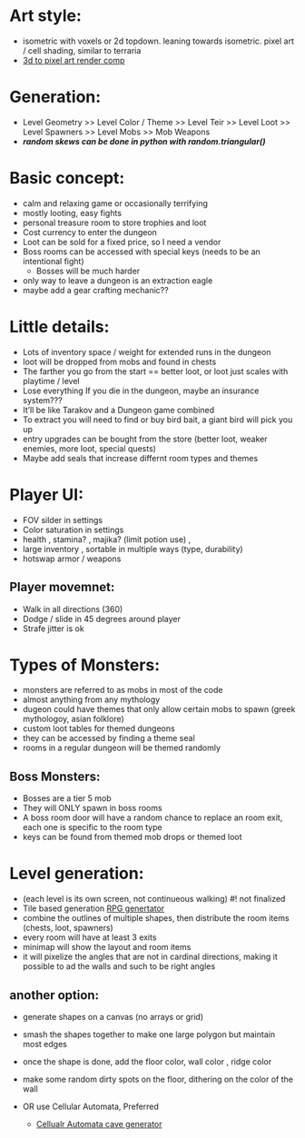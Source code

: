# Art style:
- isometric with voxels or 2d topdown. leaning towards isometric. pixel art / cell shading, similar to terraria
- [3d to pixel art render comp](https://www.youtube.com/watch?v=1FrIBkuq0ZI)

# Generation:
- Level Geometry >> Level Color / Theme >> Level Teir >> Level Loot >> Level Spawners >> Level Mobs >> Mob Weapons
- ***random skews can be done in python with random.triangular()***
# Basic concept: 
- calm and relaxing game or occasionally terrifying
- mostly looting, easy fights
- personal treasure room to store trophies and loot
- Cost currency to enter the dungeon
- Loot can be sold for a fixed price, so I need a vendor
- Boss rooms can be accessed with special keys (needs to be an intentional fight)
   - Bosses will be much harder 
- only way to leave a dungeon is an extraction eagle
- maybe add a gear crafting mechanic??
# Little details:
- Lots of inventory space / weight for extended runs in the dungeon
- loot will be dropped from mobs and found in chests
- The farther you go from the start == better loot, or loot just scales with playtime / level
- Lose everything If you die in the dungeon, maybe an insurance system???
- It’ll be like Tarakov and a Dungeon game combined
- To extract you will need to find or buy bird bait, a giant bird will pick you up	
- entry upgrades can be bought from the store (better loot, weaker enemies, more loot, special quests) 
- Maybe add seals that increase differnt room types and themes
# Player UI:
- FOV silder in settings
- Color saturation in settings
- health ,  stamina? , majika? (limit potion use) , 
- large inventory , sortable in multiple ways (type, durability)
- hotswap armor / weapons
   
## Player movemnet:
- Walk in all directions (360)
- Dodge / slide in 45 degrees around player
- Strafe jitter is ok
   
# Types of Monsters:
- monsters are referred to as mobs in most of the code
- almost anything from any mythology
- dugeon could have themes that only allow certain mobs to spawn (greek mythologoy, asian folklore)
- custom loot tables for themed dungeons
- they can be accessed by finding a theme seal
- rooms in a regular dungeon will be themed randomly
## Boss Monsters:
- Bosses are a tier 5 mob
- They will ONLY spawn in boss rooms
- A boss room door will have a random chance to replace an room exit, each one is specific to the room type
- keys can be found from themed mob drops or themed loot

# Level generation: 
- (each level is its own screen, not continueous walking) #! not finalized
- Tile based generation [RPG genertator](https://donjon.bin.sh/)
- combine the outlines of multiple shapes, then distribute the room items (chests, loot, spawners)
- every room will have at least 3 exits 
- minimap will show the layout and room items
- it will pixelize the angles that are not in cardinal directions, making it possible to ad the walls and such to be right angles

## another option:
- generate shapes on a canvas (no arrays or grid)
- smash the shapes together to make one large polygon but maintain most edges
- once the shape is done, add the floor color, wall color , ridge color
- make some random dirty spots on the floor, dithering on the color of the wall
   
- OR use Cellular Automata, Preferred 
   - [Cellualr Automata cave generator](http://pixelenvy.ca/wa/ca_cave.html)
